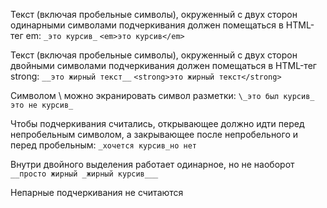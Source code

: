 ﻿Текст (включая пробельные символы), окруженный с двух сторон одинарными символами подчеркивания должен помещаться в HTML-тег em:
`_это курсив_`
`<em>это курсив</em>`

Текст (включая пробельные символы), окруженный с двух сторон двойными символами подчеркивания должен помещаться в HTML-тег strong:
`__это жирный текст__`
`<strong>это жирный текст</strong>`

Символом \ можно экранировать символ разметки:
`\_это был курсив_`
`это не курсив_`

Чтобы подчеркивания считались, открывающее должно идти перед непробельным символом, а закрывающее после непробельного и перед пробельным:
`_хочется курсив_но нет`

Внутри двойного выделения работает одинарное, но не наоборот
`__просто жирный _жирный курсив___`

Непарные подчеркивания не считаются

